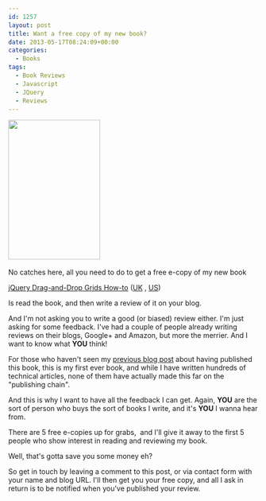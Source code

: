 ```yaml
---
id: 1257
layout: post
title: Want a free copy of my new book?
date: 2013-05-17T08:24:09+00:00
categories:
  - Books
tags:
  - Book Reviews
  - Javascript
  - JQuery
  - Reviews
---
```

<img class=" wp-image-1259   alignleft" style="padding-right: 15px;" alt="" src="/images/2013/05/unclesam2.jpg" width="185" height="281" srcset="/images/2013/05/unclesam2.jpg 264w, /images/2013/05/unclesam2-197x300.jpg 197w" sizes="(max-width: 185px) 100vw, 185px" />

No catches here, all you need to do to get a free e-copy of my new book

<a title="Instant jQuery Drag-and-Drop Grids How-to, Packt Pub" href="http://www.packtpub.com/jquery-drag-and-drop-grids/book" target="_blank">jQuery Drag-and-Drop Grids How-to</a> (<a title="jQuery Drag-and-Drop Grids How-to UK Link" href="http://www.amazon.co.uk/gp/product/1782165002/ref=as_li_ss_tl?ie=UTF8&camp=1634&creative=19450&creativeASIN=1782165002&linkCode=as2&tag=marplasblo-21" target="_blank">UK</a> , <a title="jQuery Drag-and-Drop Grids How-to, US Link" href="http://www.amazon.com/gp/product/1782165002/ref=as_li_ss_tl?ie=UTF8&camp=1789&creative=390957&creativeASIN=1782165002&linkCode=as2&tag=placona-20" target="_blank">US</a>)

Is read the book, and then write a review of it on your blog.

And I'm not asking you to write a good (or biased) review either. I'm just asking for some feedback. I've had a couple of people already writing reviews on their blogs, Google+ and Amazon, but more the merrier. And I want to know what **YOU** think!

For those who haven't seen my [previous blog post](http://www.placona.co.uk/1235/javascript/i-am-a-published-author/) about having published this book, this is my first ever book, and while I have written hundreds of technical articles, none of them have actually made this far on the "publishing chain".

And this is why I want to have all the feedback I can get. Again, **YOU** are the sort of person who buys the sort of books I write, and it's **YOU** I wanna hear from.

There are 5 free e-copies up for grabs,  and I'll give it away to the first 5 people who show interest in reading and reviewing my book.

Well, that's gotta save you some money eh?

So get in touch by leaving a comment to this post, or via contact form with your name and blog URL. I'll then get you your free copy, and all I ask in return is to be notified when you've published your review.
